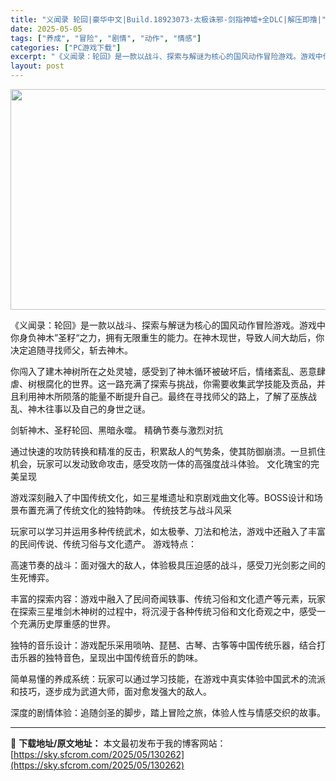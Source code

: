 ```yaml
---
title: "义闻录 轮回|豪华中文|Build.18923073-太极诛邪-剑指神墟+全DLC|解压即撸|"
date: 2025-05-05
tags: ["养成", "冒险", "剧情", "动作", "情感"]
categories: ["PC游戏下载"]
excerpt: "《义闻录：轮回》是一款以战斗、探索与解谜为核心的国风动作冒险游戏。游戏中你身负神木”圣籽“之力，拥有无限重生的能力。在神木现世，导致人间大劫后，你决定追随寻找师父，斩去神木。 你闯入了建木神树所在之处灵墟，感受到了神木循环被破坏后，情绪紊乱、恶意肆虐、树根腐化的世界。这一路充满了探索与挑战，你需要收&hellip;"
layout: post
---
```


<img class="aligncenter size-full wp-image-130243" src="https://sky.sfcrom.com/wp-content/uploads/2025/05/2025050503553276.webp" alt="" width="616" height="353" />

《义闻录：轮回》是一款以战斗、探索与解谜为核心的国风动作冒险游戏。游戏中你身负神木”圣籽“之力，拥有无限重生的能力。在神木现世，导致人间大劫后，你决定追随寻找师父，斩去神木。

你闯入了建木神树所在之处灵墟，感受到了神木循环被破坏后，情绪紊乱、恶意肆虐、树根腐化的世界。这一路充满了探索与挑战，你需要收集武学技能及贡品，并且利用神木所陨落的能量不断提升自己。最终在寻找师父的路上，了解了巫族战乱、神木往事以及自己的身世之谜。

剑斩神木、圣籽轮回、黑暗永噬。
精确节奏与激烈对抗

通过快速的攻防转换和精准的反击，积累敌人的气势条，使其防御崩溃。一旦抓住机会，玩家可以发动致命攻击，感受攻防一体的高强度战斗体验。
文化瑰宝的完美呈现

游戏深刻融入了中国传统文化，如三星堆遗址和京剧戏曲文化等。BOSS设计和场景布置充满了传统文化的独特韵味。
传统技艺与战斗风采

玩家可以学习并运用多种传统武术，如太极拳、刀法和枪法，游戏中还融入了丰富的民间传说、传统习俗与文化遗产。
游戏特点：

高速节奏的战斗：面对强大的敌人，体验极具压迫感的战斗，感受刀光剑影之间的生死博弈。

丰富的探索内容：游戏中融入了民间奇闻轶事、传统习俗和文化遗产等元素，玩家在探索三星堆剑木神树的过程中，将沉浸于各种传统习俗和文化奇观之中，感受一个充满历史厚重感的世界。

独特的音乐设计：游戏配乐采用唢呐、琵琶、古琴、古筝等中国传统乐器，结合打击乐器的独特音色，呈现出中国传统音乐的韵味。

简单易懂的养成系统：玩家可以通过学习技能，在游戏中真实体验中国武术的流派和技巧，逐步成为武道大师，面对愈发强大的敌人。

深度的剧情体验：追随剑圣的脚步，踏上冒险之旅，体验人性与情感交织的故事。

---
📖 **下载地址/原文地址：** 本文最初发布于我的博客网站：[https://sky.sfcrom.com/2025/05/130262](https://sky.sfcrom.com/2025/05/130262)
